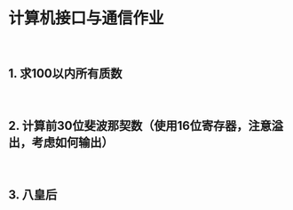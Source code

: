 # 计算机接口与通信作业

&nbsp;   
## 1. 求100以内所有质数




&nbsp;   
## 2. 计算前30位斐波那契数（使用16位寄存器，注意溢出，考虑如何输出）




&nbsp;   
## 3. 八皇后
